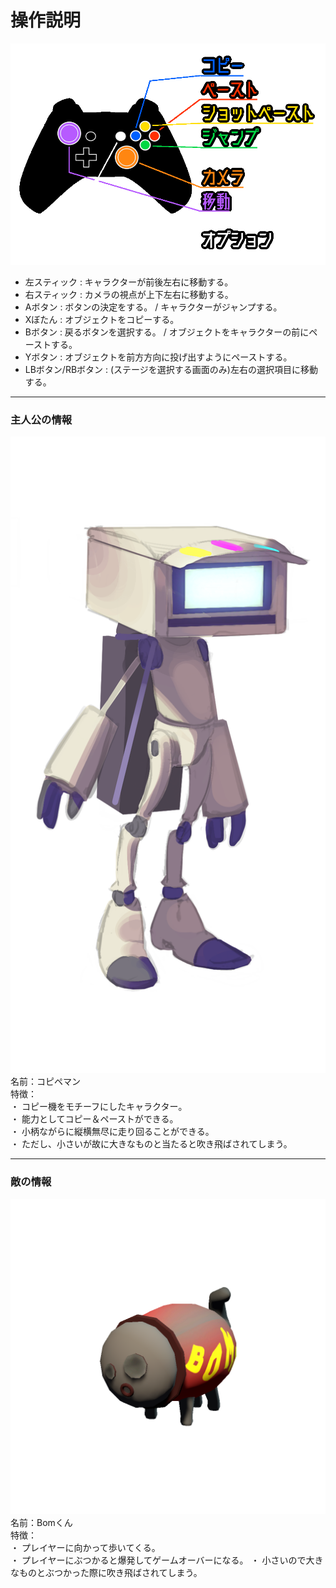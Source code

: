 # 操作説明

![Controller](説明用素材画像/IMG_5593.PNG)
- 左スティック : キャラクターが前後左右に移動する。
- 右スティック : カメラの視点が上下左右に移動する。
- Aボタン : ボタンの決定をする。 / キャラクターがジャンプする。
- Xぼたん : オブジェクトをコピーする。
- Bボタン : 戻るボタンを選択する。 / オブジェクトをキャラクターの前にペーストする。
- Yボタン : オブジェクトを前方方向に投げ出すようにペーストする。
- LBボタン/RBボタン : (ステージを選択する画面のみ)左右の選択項目に移動する。

***

### 主人公の情報 
![コピペマン](説明用素材画像/IMG_2155.PNG)  
名前：コピペマン  
特徴：  
・ コピー機をモチーフにしたキャラクター。  
・ 能力としてコピー＆ペーストができる。  
・ 小柄ながらに縦横無尽に走り回ることができる。  
・ ただし、小さいが故に大きなものと当たると吹き飛ばされてしまう。

***
### 敵の情報
![ボム君](説明用素材画像/itemPic(26).PNG)  
名前：Bomくん  
特徴：   
・ プレイヤーに向かって歩いてくる。  
・ プレイヤーにぶつかると爆発してゲームオーバーになる。
・ 小さいので大きなものとぶつかった際に吹き飛ばされてしまう。
